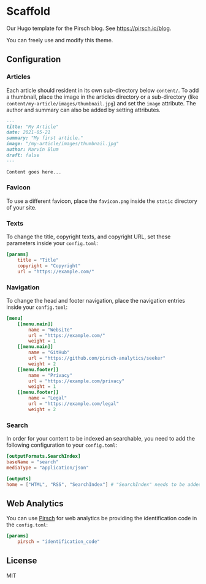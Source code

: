 # Scaffold

Our Hugo template for the Pirsch blog. See https://pirsch.io/blog.

You can freely use and modify this theme.

## Configuration

### Articles

Each article should resident in its own sub-directory below `content/`. To add a thumbnail, place the image in the articles directory or a sub-directory (like `content/my-article/images/thumbnail.jpg`) and set the `image` attribute. The author and summary can also be added by setting attributes.

```md
---
title: "My Article"
date: 2021-05-21
summary: "My first article."
image: "/my-article/images/thumbnail.jpg"
author: Marvin Blum
draft: false
---

Content goes here...
```

### Favicon

To use a different favicon, place the `favicon.png` inside the `static` directory of your site.

### Texts

To change the title, copyright texts, and copyright URL, set these parameters inside your `config.toml`:

```toml
[params]
    title = "Title"
    copyright = "Copyright"
    url = "https://example.com/"
```

### Navigation

To change the head and footer navigation, place the navigation entries inside your `config.toml`:

```toml
[menu]
    [[menu.main]]
        name = "Website"
        url = "https://example.com/"
        weight = 1
    [[menu.main]]
        name = "GitHub"
        url = "https://github.com/pirsch-analytics/seeker"
        weight = 2
    [[menu.footer]]
        name = "Privacy"
        url = "https://example.com/privacy"
        weight = 1
    [[menu.footer]]
        name = "Legal"
        url = "https://example.com/legal"
        weight = 2
```

### Search

In order for your content to be indexed an searchable, you need to add the following configuration to your `config.toml`:

```toml
[outputFormats.SearchIndex]
baseName = "search"
mediaType = "application/json"

[outputs]
home = ["HTML", "RSS", "SearchIndex"] # "SearchIndex" needs to be added, HTML and RSS are the default
```

## Web Analytics

You can use [Pirsch](https://pirsch.io/) for web analytics be providing the identification code in the `config.toml`:

```toml
[params]
    pirsch = "identification_code"
```

## License

MIT

